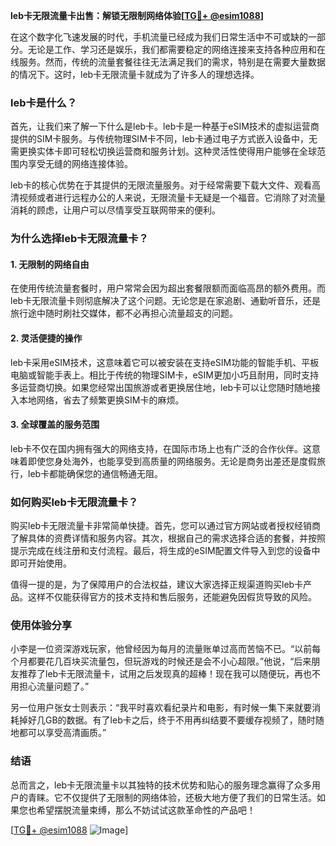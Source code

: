**leb卡无限流量卡出售：解锁无限制网络体验[[TG💪+ @esim1088](https://t.me/s/esim1088)]**

在这个数字化飞速发展的时代，手机流量已经成为我们日常生活中不可或缺的一部分。无论是工作、学习还是娱乐，我们都需要稳定的网络连接来支持各种应用和在线服务。然而，传统的流量套餐往往无法满足我们的需求，特别是在需要大量数据的情况下。这时，leb卡无限流量卡就成为了许多人的理想选择。

### leb卡是什么？

首先，让我们来了解一下什么是leb卡。leb卡是一种基于eSIM技术的虚拟运营商提供的SIM卡服务。与传统物理SIM卡不同，leb卡通过电子方式嵌入设备中，无需更换实体卡即可轻松切换运营商和服务计划。这种灵活性使得用户能够在全球范围内享受无缝的网络连接体验。

leb卡的核心优势在于其提供的无限流量服务。对于经常需要下载大文件、观看高清视频或者进行远程办公的人来说，无限流量卡无疑是一个福音。它消除了对流量消耗的顾虑，让用户可以尽情享受互联网带来的便利。

### 为什么选择leb卡无限流量卡？

#### 1. **无限制的网络自由**
   在使用传统流量套餐时，用户常常会因为超出套餐限额而面临高昂的额外费用。而leb卡无限流量卡则彻底解决了这个问题。无论您是在家追剧、通勤听音乐，还是旅行途中随时刷社交媒体，都不必再担心流量超支的问题。

#### 2. **灵活便捷的操作**
   leb卡采用eSIM技术，这意味着它可以被安装在支持eSIM功能的智能手机、平板电脑或智能手表上。相比于传统的物理SIM卡，eSIM更加小巧且耐用，同时支持多运营商切换。如果您经常出国旅游或者更换居住地，leb卡可以让您随时随地接入本地网络，省去了频繁更换SIM卡的麻烦。

#### 3. **全球覆盖的服务范围**
   leb卡不仅在国内拥有强大的网络支持，在国际市场上也有广泛的合作伙伴。这意味着即使您身处海外，也能享受到高质量的网络服务。无论是商务出差还是度假旅行，leb卡都能确保您的通信畅通无阻。

### 如何购买leb卡无限流量卡？

购买leb卡无限流量卡非常简单快捷。首先，您可以通过官方网站或者授权经销商了解具体的资费详情和服务内容。其次，根据自己的需求选择合适的套餐，并按照提示完成在线注册和支付流程。最后，将生成的eSIM配置文件导入到您的设备中即可开始使用。

值得一提的是，为了保障用户的合法权益，建议大家选择正规渠道购买leb卡产品。这样不仅能获得官方的技术支持和售后服务，还能避免因假货导致的风险。

### 使用体验分享

小李是一位资深游戏玩家，他曾经因为每月的流量账单过高而苦恼不已。“以前每个月都要花几百块买流量包，但玩游戏的时候还是会不小心超限。”他说，“后来朋友推荐了leb卡无限流量卡，试用之后发现真的超棒！现在我可以随便玩，再也不用担心流量问题了。”

另一位用户张女士则表示：“我平时喜欢看纪录片和电影，有时候一集下来就要消耗掉好几GB的数据。有了leb卡之后，终于不用再纠结要不要缓存视频了，随时随地都可以享受高清画质。”

### 结语

总而言之，leb卡无限流量卡以其独特的技术优势和贴心的服务理念赢得了众多用户的青睐。它不仅提供了无限制的网络体验，还极大地方便了我们的日常生活。如果您也希望摆脱流量束缚，那么不妨试试这款革命性的产品吧！

[[TG💪+ @esim1088](https://t.me/s/esim1088) ![Image](https://i.postimg.cc/4NQfJmqS/Snipaste-2025-05-13-00-14-12.png)]